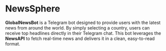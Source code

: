 # NewsSphere
**GlobalNewsBot** is a Telegram bot designed to provide users with the latest news from around the world. By simply selecting a country, users can receive top headlines directly in their Telegram chat. This bot leverages the **NewsAPI** to fetch real-time news and delivers it in a clean, easy-to-read format.
